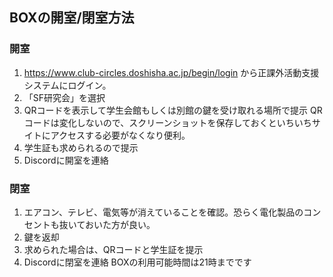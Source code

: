 ## BOXの開室/閉室方法

### 開室
1. https://www.club-circles.doshisha.ac.jp/begin/login から正課外活動支援システムにログイン。
2. 「SF研究会」を選択
3. QRコードを表示して学生会館もしくは別館の鍵を受け取れる場所で提示
QRコードは変化しないので、スクリーンショットを保存しておくといちいちサイトにアクセスする必要がなくなり便利。
4. 学生証も求められるので提示
5. Discordに開室を連絡

### 閉室
1. エアコン、テレビ、電気等が消えていることを確認。恐らく電化製品のコンセントも抜いておいた方が良い。
2. 鍵を返却
3. 求められた場合は、QRコードと学生証を提示
4. Discordに閉室を連絡
BOXの利用可能時間は21時までです
